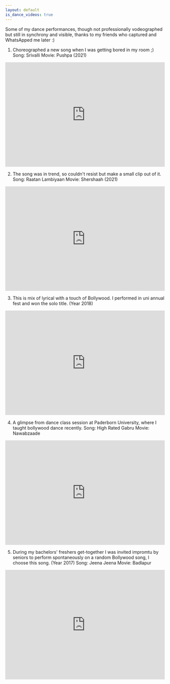 ```yaml
---
layout: default
is_dance_videos: true
--- 
```


Some of my dance performances, though not professionally vodeographed but still in synchrony and visible, thanks to my friends who captured and WhatsApped me later :) 

1. Choreographed a new song when I was getting bored in my room ;) 
Song: Srivalli
Movie: Pushpa (2021)
<p align="center">
<div style="padding:65.57% 0 0 0;position:relative;"><iframe src="https://player.vimeo.com/video/767190462?h=217ca93a83&amp;badge=0&amp;autopause=0&amp;player_id=0&amp;app_id=58479" frameborder="0" allow="autoplay; fullscreen; picture-in-picture" allowfullscreen style="position:absolute;top:0;left:0;width:100%;height:100%;" title="Srivalli"></iframe></div><script src="https://player.vimeo.com/api/player.js"></script>
</p>

2. The song was in trend, so couldn't resist but make a small clip out of it.
Song: Raatan Lambiyaan
Movie: Shershaah (2021)
<p align="center">
<div style="padding:65.57% 0 0 0;position:relative;"><iframe src="https://player.vimeo.com/video/767192654?h=217ca93a83&amp;badge=0&amp;autopause=0&amp;player_id=0&amp;app_id=58479" frameborder="0" allow="autoplay; fullscreen; picture-in-picture" allowfullscreen style="position:absolute;top:0;left:0;width:100%;height:100%;" title="Srivalli"></iframe></div><script src="https://player.vimeo.com/api/player.js"></script>
</p>

3. This is mix of lyrical with a touch of Bollywood. I performed in uni annual fest and won the solo title. (Year 2018)
<p align="center">
<div style="padding:65.57% 0 0 0;position:relative;"><iframe src="https://player.vimeo.com/video/484708041?h=217ca93a83&amp;badge=0&amp;autopause=0&amp;player_id=0&amp;app_id=58479" frameborder="0" allow="autoplay; fullscreen; picture-in-picture" allowfullscreen style="position:absolute;top:0;left:0;width:100%;height:100%;" title="Hero_Tera"></iframe></div><script src="https://player.vimeo.com/api/player.js"></script>
</p>

4. A glimpse from dance class session at Paderborn University, where I taught bollywood dance recently.
Song: High Rated Gabru
Movie: Nawabzaade
<p align="center">
<div style="padding:65.57% 0 0 0;position:relative;"><iframe src="https://player.vimeo.com/video/767200750?h=217ca93a83&amp;badge=0&amp;autopause=0&amp;player_id=0&amp;app_id=58479" frameborder="0" allow="autoplay; fullscreen; picture-in-picture" allowfullscreen style="position:absolute;top:0;left:0;width:100%;height:100%;" title="Hero_Tera"></iframe></div><script src="https://player.vimeo.com/api/player.js"></script>
</p>


5. During my bachelors' freshers get-together I was invited impromtu by seniors to perform spontaneously on a random Bollywood song, I choose this song. (Year 2017)
Song: Jeena Jeena
Movie: Badlapur
<p align="center">
	<div style="padding:68.7% 0 0 0;position:relative;"><iframe src="https://player.vimeo.com/video/484573030?h=c7194062cc&amp;badge=0&amp;autopause=0&amp;player_id=0&amp;app_id=58479" frameborder="0" allow="autoplay; fullscreen; picture-in-picture" allowfullscreen style="position:absolute;top:0;left:0;width:100%;height:100%;" title="Jeena_Jeena"></iframe></div><script src="https://player.vimeo.com/api/player.js"></script>
</p>



